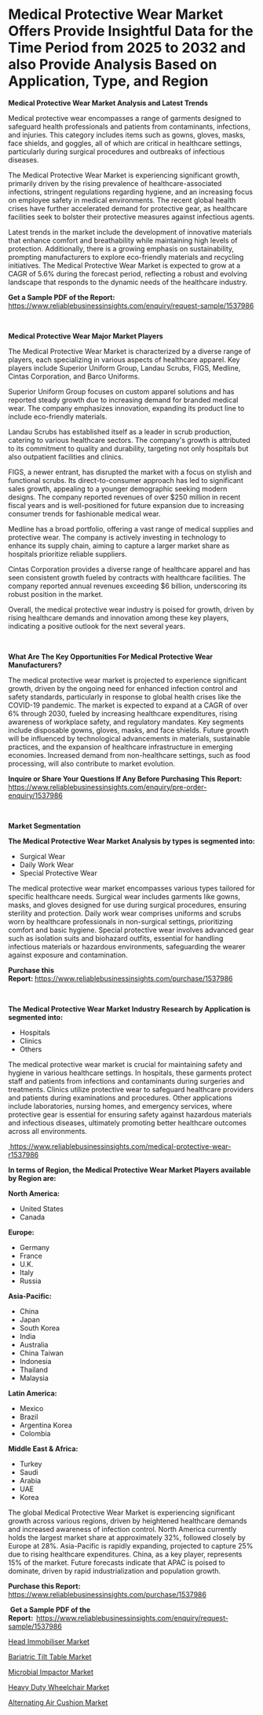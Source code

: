 <p><h1>Medical Protective Wear Market Offers Provide Insightful Data for the Time Period from 2025 to 2032 and also Provide Analysis Based on Application, Type, and Region</h1></p><p><strong>Medical Protective Wear Market Analysis and Latest Trends</strong></p>
<p><p>Medical protective wear encompasses a range of garments designed to safeguard health professionals and patients from contaminants, infections, and injuries. This category includes items such as gowns, gloves, masks, face shields, and goggles, all of which are critical in healthcare settings, particularly during surgical procedures and outbreaks of infectious diseases. </p><p>The Medical Protective Wear Market is experiencing significant growth, primarily driven by the rising prevalence of healthcare-associated infections, stringent regulations regarding hygiene, and an increasing focus on employee safety in medical environments. The recent global health crises have further accelerated demand for protective gear, as healthcare facilities seek to bolster their protective measures against infectious agents.</p><p>Latest trends in the market include the development of innovative materials that enhance comfort and breathability while maintaining high levels of protection. Additionally, there is a growing emphasis on sustainability, prompting manufacturers to explore eco-friendly materials and recycling initiatives. The Medical Protective Wear Market is expected to grow at a CAGR of 5.6% during the forecast period, reflecting a robust and evolving landscape that responds to the dynamic needs of the healthcare industry.</p></p>
<p><strong>Get a Sample PDF of the Report:&nbsp;</strong> <a href="https://www.reliablebusinessinsights.com/enquiry/request-sample/1537986?utm_campaign=60&utm_medium=2&utm_source=Github&utm_content=ia&utm_term=04032025&utm_id=medical-protective-wear">https://www.reliablebusinessinsights.com/enquiry/request-sample/1537986</a></p>
<p>&nbsp;</p>
<p><strong>Medical Protective Wear Major Market Players</strong></p>
<p><p>The Medical Protective Wear Market is characterized by a diverse range of players, each specializing in various aspects of healthcare apparel. Key players include Superior Uniform Group, Landau Scrubs, FIGS, Medline, Cintas Corporation, and Barco Uniforms.</p><p>Superior Uniform Group focuses on custom apparel solutions and has reported steady growth due to increasing demand for branded medical wear. The company emphasizes innovation, expanding its product line to include eco-friendly materials.</p><p>Landau Scrubs has established itself as a leader in scrub production, catering to various healthcare sectors. The company's growth is attributed to its commitment to quality and durability, targeting not only hospitals but also outpatient facilities and clinics.</p><p>FIGS, a newer entrant, has disrupted the market with a focus on stylish and functional scrubs. Its direct-to-consumer approach has led to significant sales growth, appealing to a younger demographic seeking modern designs. The company reported revenues of over $250 million in recent fiscal years and is well-positioned for future expansion due to increasing consumer trends for fashionable medical wear.</p><p>Medline has a broad portfolio, offering a vast range of medical supplies and protective wear. The company is actively investing in technology to enhance its supply chain, aiming to capture a larger market share as hospitals prioritize reliable suppliers.</p><p>Cintas Corporation provides a diverse range of healthcare apparel and has seen consistent growth fueled by contracts with healthcare facilities. The company reported annual revenues exceeding $6 billion, underscoring its robust position in the market.</p><p>Overall, the medical protective wear industry is poised for growth, driven by rising healthcare demands and innovation among these key players, indicating a positive outlook for the next several years.</p></p>
<p>&nbsp;</p>
<p><strong>What Are The Key Opportunities For Medical Protective Wear Manufacturers?</strong></p>
<p><p>The medical protective wear market is projected to experience significant growth, driven by the ongoing need for enhanced infection control and safety standards, particularly in response to global health crises like the COVID-19 pandemic. The market is expected to expand at a CAGR of over 6% through 2030, fueled by increasing healthcare expenditures, rising awareness of workplace safety, and regulatory mandates. Key segments include disposable gowns, gloves, masks, and face shields. Future growth will be influenced by technological advancements in materials, sustainable practices, and the expansion of healthcare infrastructure in emerging economies. Increased demand from non-healthcare settings, such as food processing, will also contribute to market evolution.</p></p>
<p><strong>Inquire or Share Your Questions If Any Before Purchasing This Report:</strong> <a href="https://www.reliablebusinessinsights.com/enquiry/pre-order-enquiry/1537986?utm_campaign=60&utm_medium=2&utm_source=Github&utm_content=ia&utm_term=04032025&utm_id=medical-protective-wear">https://www.reliablebusinessinsights.com/enquiry/pre-order-enquiry/1537986</a></p>
<p>&nbsp;</p>
<p><strong>Market Segmentation</strong></p>
<p><strong>The Medical Protective Wear Market Analysis by types is segmented into:</strong></p>
<p><ul><li>Surgical Wear</li><li>Daily Work Wear</li><li>Special Protective Wear</li></ul></p>
<p><p>The medical protective wear market encompasses various types tailored for specific healthcare needs. Surgical wear includes garments like gowns, masks, and gloves designed for use during surgical procedures, ensuring sterility and protection. Daily work wear comprises uniforms and scrubs worn by healthcare professionals in non-surgical settings, prioritizing comfort and basic hygiene. Special protective wear involves advanced gear such as isolation suits and biohazard outfits, essential for handling infectious materials or hazardous environments, safeguarding the wearer against exposure and contamination.</p></p>
<p><strong>Purchase this Report:&nbsp;</strong><a href="https://www.reliablebusinessinsights.com/purchase/1537986?utm_campaign=60&utm_medium=2&utm_source=Github&utm_content=ia&utm_term=04032025&utm_id=medical-protective-wear">https://www.reliablebusinessinsights.com/purchase/1537986</a></p>
<p>&nbsp;</p>
<p><strong>The Medical Protective Wear Market Industry Research by Application is segmented into:</strong></p>
<p><ul><li>Hospitals</li><li>Clinics</li><li>Others</li></ul></p>
<p><p>The medical protective wear market is crucial for maintaining safety and hygiene in various healthcare settings. In hospitals, these garments protect staff and patients from infections and contaminants during surgeries and treatments. Clinics utilize protective wear to safeguard healthcare providers and patients during examinations and procedures. Other applications include laboratories, nursing homes, and emergency services, where protective gear is essential for ensuring safety against hazardous materials and infectious diseases, ultimately promoting better healthcare outcomes across all environments.</p></p>
<p><a href="https://www.reliablebusinessinsights.com/medical-protective-wear-r1537986?utm_campaign=60&utm_medium=2&utm_source=Github&utm_content=ia&utm_term=04032025&utm_id=medical-protective-wear">&nbsp;https://www.reliablebusinessinsights.com/medical-protective-wear-r1537986</a></p>
<p><strong>In terms of Region, the Medical Protective Wear Market Players available by Region are:</strong></p>
<p>
    <p> <strong> North America: </strong>
        <ul>
            <li>United States</li>
            <li>Canada</li>
        </ul>
        </p> 
    <p> <strong> Europe: </strong>
        <ul>
            <li>Germany</li>
            <li>France</li>
            <li>U.K.</li>
            <li>Italy</li>
            <li>Russia</li>
        </ul>
        </p> 
    <p> <strong> Asia-Pacific: </strong>
        <ul>
            <li>China</li>
            <li>Japan</li>
            <li>South Korea</li>
            <li>India</li>
            <li>Australia</li>
            <li>China Taiwan</li>
            <li>Indonesia</li>
            <li>Thailand</li>
            <li>Malaysia</li>
        </ul>
        </p> 
    <p> <strong> Latin America: </strong>
        <ul>
            <li>Mexico</li>
            <li>Brazil</li>
            <li>Argentina Korea</li>
            <li>Colombia</li>
        </ul>
        </p> 
    <p> <strong> Middle East & Africa: </strong>
        <ul>
            <li>Turkey</li>
            <li>Saudi</li>
            <li>Arabia</li>
            <li>UAE</li>
            <li>Korea</li>
        </ul>
    </p>
    </p>
<p><p>The global Medical Protective Wear Market is experiencing significant growth across various regions, driven by heightened healthcare demands and increased awareness of infection control. North America currently holds the largest market share at approximately 32%, followed closely by Europe at 28%. Asia-Pacific is rapidly expanding, projected to capture 25% due to rising healthcare expenditures. China, as a key player, represents 15% of the market. Future forecasts indicate that APAC is poised to dominate, driven by rapid industrialization and population growth.</p></p>
<p><strong>Purchase this Report: </strong><a href="https://www.reliablebusinessinsights.com/purchase/1537986?utm_campaign=60&utm_medium=2&utm_source=Github&utm_content=ia&utm_term=04032025&utm_id=medical-protective-wear">https://www.reliablebusinessinsights.com/purchase/1537986</a></p>
<p>&nbsp;<strong>Get a Sample PDF of the Report:&nbsp;&nbsp;</strong><a href="https://www.reliablebusinessinsights.com/enquiry/request-sample/1537986?utm_campaign=60&utm_medium=2&utm_source=Github&utm_content=ia&utm_term=04032025&utm_id=medical-protective-wear">https://www.reliablebusinessinsights.com/enquiry/request-sample/1537986</a></p>
<p><strong></strong></p>
<p><p><a href="https://github.com/houltngake/Market-Research-Report-List-1/blob/main/head-immobiliser-market.md?utm_campaign=60&utm_medium=2&utm_source=Github&utm_content=ia&utm_term=04032025&utm_id=medical-protective-wear">Head Immobiliser Market</a></p><p><a href="https://github.com/quiraytaibat/Market-Research-Report-List-1/blob/main/bariatric-tilt-table-market.md?utm_campaign=60&utm_medium=2&utm_source=Github&utm_content=ia&utm_term=04032025&utm_id=medical-protective-wear">Bariatric Tilt Table Market</a></p><p><a href="https://github.com/denuetkachci/Market-Research-Report-List-1/blob/main/microbial-impactor-market.md?utm_campaign=60&utm_medium=2&utm_source=Github&utm_content=ia&utm_term=04032025&utm_id=medical-protective-wear">Microbial Impactor Market</a></p><p><a href="https://github.com/lenjakam/Market-Research-Report-List-1/blob/main/heavy-duty-wheelchair-market.md?utm_campaign=60&utm_medium=2&utm_source=Github&utm_content=ia&utm_term=04032025&utm_id=medical-protective-wear">Heavy Duty Wheelchair Market</a></p><p><a href="https://github.com/direepittr/Market-Research-Report-List-1/blob/main/alternating-air-cushion-market.md?utm_campaign=60&utm_medium=2&utm_source=Github&utm_content=ia&utm_term=04032025&utm_id=medical-protective-wear">Alternating Air Cushion Market</a></p></p>